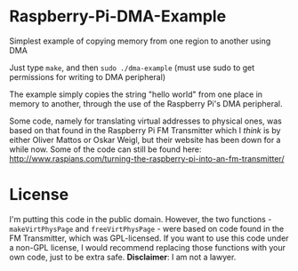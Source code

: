 Raspberry-Pi-DMA-Example
========================

Simplest example of copying memory from one region to another using DMA

Just type `make`, and then `sudo ./dma-example` (must use sudo to get permissions for writing to DMA peripheral)

The example simply copies the string "hello world" from one place in memory to another, through the use of the Raspberry Pi's DMA peripheral.

Some code, namely for translating virtual addresses to physical ones, was based on that found in the Raspberry Pi FM Transmitter which I *think* is by either Oliver Mattos or Oskar Weigl, but their website has been down for a while now. Some of the code can still be found here: http://www.raspians.com/turning-the-raspberry-pi-into-an-fm-transmitter/

License
======

I'm putting this code in the public domain. However, the two functions - `makeVirtPhysPage` and `freeVirtPhysPage` - were based on code found in the FM Transmitter, which was GPL-licensed. If you want to use this code under a non-GPL license, I would recommend replacing those functions with your own code, just to be extra safe. **Disclaimer**: I am not a lawyer.
